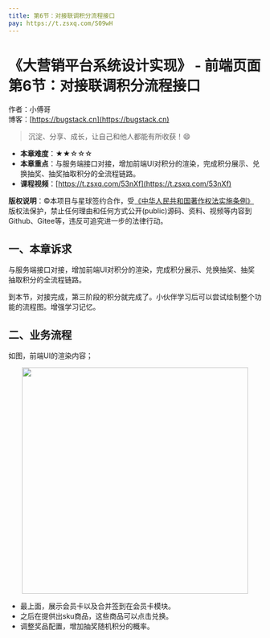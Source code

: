 ```yaml
---
title: 第6节：对接联调积分流程接口
pay: https://t.zsxq.com/S09wH
---
```


# 《大营销平台系统设计实现》 - 前端页面 第6节：对接联调积分流程接口

作者：小傅哥
<br/>博客：[https://bugstack.cn](https://bugstack.cn)

>沉淀、分享、成长，让自己和他人都能有所收获！😄

- **本章难度**：★★☆☆☆
- **本章重点**：与服务端接口对接，增加前端UI对积分的渲染，完成积分展示、兑换抽奖、抽奖抽取积分的全流程链路。
- **课程视频**：[https://t.zsxq.com/53nXf](https://t.zsxq.com/53nXf)

**版权说明**：©本项目与星球签约合作，受[《中华人民共和国著作权法实施条例》](http://www.gov.cn/zhengce/2020-12/26/content_5573623.htm) 版权法保护，禁止任何理由和任何方式公开(public)源码、资料、视频等内容到Github、Gitee等，违反可追究进一步的法律行动。

## 一、本章诉求

与服务端接口对接，增加前端UI对积分的渲染，完成积分展示、兑换抽奖、抽奖抽取积分的全流程链路。

到本节，对接完成，第三阶段的积分就完成了。小伙伴学习后可以尝试绘制整个功能的流程图。增强学习记忆。

## 二、业务流程

如图，前端UI的渲染内容；

<div align="center">
    <img src="https://bugstack.cn/images/article/project/big-market/big-market-40-02.png" width="450px">
</div>

- 最上面，展示会员卡以及合并签到在会员卡模块。
- 之后在提供出sku商品，这些商品可以点击兑换。
- 调整奖品配置，增加抽奖随机积分的概率。

